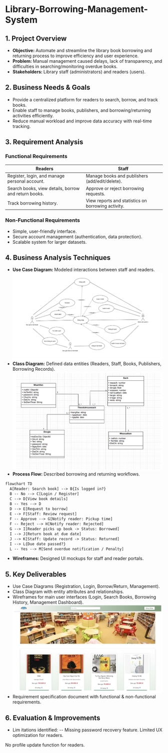 # Library-Borrowing-Management-System  
## 1. Project Overview  
- <B> Objective: </B> Automate and streamline the library book borrowing and returning process to improve efficiency and user experience.
- <B> Problem: </B> Manual management caused delays, lack of transparency, and difficulties in searching/monitoring overdue books.
- <B> Stakeholders: </B> Library staff (administrators) and readers (users).

## 2. Business Needs & Goals  
- Provide a centralized platform for readers to search, borrow, and track books.
- Enable staff to manage books, publishers, and borrowing/returning activities efficiently.
- Reduce manual workload and improve data accuracy with real-time tracking.

## 3. Requirement Analysis  
### Functional Requirements  

| Readers                                    | Staff                                    |
|------------------------------------------------|----------------------------------------------|
|Register, login, and manage personal account.|Manage books and publishers (add/edit/delete).|
|Search books, view details, borrow and return books.| Approve or reject borrowing requests.|
|Track borrowing history.|View reports and statistics on borrowing activity.|

### Non-Functional Requirements  
- Simple, user-friendly interface.
- Secure account management (authentication, data protection).
- Scalable system for larger datasets.

## 4. Business Analysis Techniques  
- <B> Use Case Diagram: </B> Modeled interactions between staff and readers.
![Use Case Diagram](https://github.com/lthnhuw/Library-Borrowing-Management-System/blob/main/usecasetq.png)
- <B> Class Diagram:</B> Defined data entities (Readers, Staff, Books, Publishers, Borrowing Records).
  ![Class Diagram](https://github.com/lthnhuw/Library-Borrowing-Management-System/blob/main/sodolop.png)
- <b> Process Flow: </b> Described borrowing and returning workflows.
```mermaid
flowchart TD
  A[Reader: Search book] --> B{Is logged in?}
  B -- No --> C[Login / Register]
  C --> D[View book details]
  B -- Yes --> D
  D --> E[Request to borrow]
  E --> F[Staff: Review request]
  F -- Approve --> G[Notify reader: Pickup time]
  F -- Reject --> H[Notify reader: Rejected]
  G --> I[Reader picks up book -> Status: Borrowed]
  I --> J[Return book at due date]
  J --> K[Staff: Update record -> Status: Returned]
  I --> L{Due date passed?}
  L -- Yes --> M[Send overdue notification / Penalty]
```
- <b> Wireframes: </b> Designed UI mockups for staff and reader portals.   

## 5. Key Deliverables  
- Use Case Diagrams (Registration, Login, Borrow/Return, Management).
- Class Diagram with entity attributes and relationships.
- Wireframes for main user interfaces (Login, Search Books, Borrowing History, Management Dashboard).
   ![UI](https://github.com/lthnhuw/Library-Borrowing-Management-System/blob/main/trangchu.png)
- Requirement specification document with functional & non-functional requirements.

## 6. Evaluation & Improvements  
- Lim itations identified:
-- Missing password recovery feature.
  Limited UX optimization for readers.

No profile update function for readers.
